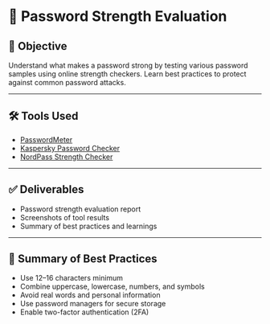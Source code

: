 # 🔐 Password Strength Evaluation

## 🎯 Objective
Understand what makes a password strong by testing various password samples using online strength checkers. Learn best practices to protect against common password attacks.

---

## 🛠️ Tools Used
- [PasswordMeter](https://www.passwordmeter.com/)
- [Kaspersky Password Checker](https://password.kaspersky.com/)
- [NordPass Strength Checker](https://nordpass.com/password-strength-checker/)

---

## ✅ Deliverables
- Password strength evaluation report
- Screenshots of tool results
- Summary of best practices and learnings

---

## 📖 Summary of Best Practices
- Use 12–16 characters minimum
- Combine uppercase, lowercase, numbers, and symbols
- Avoid real words and personal information
- Use password managers for secure storage
- Enable two-factor authentication (2FA)
